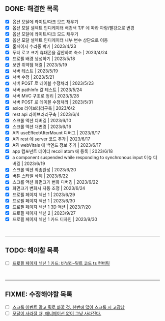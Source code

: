 ## DONE: 해결한 목록

- [x] 옵션 모달에 라이트/다크 모드 채우기
- [x] 옵션 모달 셀렉트 인디케이터 배경색 T/F 에 따라 파랑/빨강으로 변경
- [x] 옵션 모달에 라이트/다크 모드 채우기
- [x] 옵션 모달 셀렉트 인디케이터 내부 변수 상단으로 이동
- [x] 홈페이지 수리중 박기 | 2023/4/23
- [x] 푸터 로고 크기 휴대폰을 감안하여 축소 | 2023/4/24
- [x] 프로필 배경 생성하기 | 2023/5/18
- [x] 보안 취약점 해결 | 2023/5/19
- [x] 서버 테스트 | 2023/5/19
- [x] 서버 수정 | 2023/5/21
- [x] 서버 POST 로 테이블 수정처리 | 2023/5/23
- [x] 서버 pathInfo 값 테스트 | 2023/5/24
- [x] 서버 MVC 구조로 정리 | 2023/5/28
- [x] 서버 POST 로 테이블 수정처리 | 2023/5/31
- [x] axios 라이브러리구축 | 2023/6/2
- [x] rest api 라이브러리구축 | 2023/6/4
- [x] 스크롤 액션 디버깅 | 2023/6/10
- [x] 스크롤 액션 대변경 | 2023/6/16
- [x] API useEffectAfterMount 디버그 | 2023/6/17
- [x] API rest 에 server 코드 추가 | 2023/6/17
- [x] API webVitals 에 백엔드 정보 추가 | 2023/6/17
- [x] app 컴포넌트 데이터 recoil atom 에 등록 | 2023/6/18
- [x] a component suspended while responding to synchronous input 이슈 디버깅 | 2023/6/19
- [x] 스크롤 액션 최종완성 | 2023/6/20
- [x] 버튼 스타일 삭제 | 2023/6/22
- [x] 스크롤 액션 화면크기 변화 디버깅 | 2023/6/22
- [x] 화면크기 변화시 자동 조정 | 2023/6/24
- [x] 프로필 페이지 섹션 1 | 2023/6/29
- [x] 프로필 페이지 섹션 1 | 2023/6/30
- [x] 프로필 페이지 섹션 1 3D 액션 | 2023/7/20
- [x] 프로필 페이지 섹션 2 | 2023/9/27
- [x] 프로필 페이지 섹션 1 카드 디자인 | 2023/9/30

<br />

---

## TODO: 해야할 목록

- [ ] [프로필 페이지 섹션 1 카드: 바닐라-틸트 코드 ts 컨버팅](front-end\src\api\vanilla-tilt\index.ts)

<br />

---

## FIXME: 수정해야할 목록

- [ ] [스크롤 이벤트 말고 휠로 바꿀 것. 한번에 많이 스크롤 시 고장남](front-end\src\components\ProfilePage\index.tsx)
- [ ] [모달이 사라질 때, 애니메이션 없이 그냥 사라진다.](front-end\src\components\Sidebar\components\SidebarOption\components\SidebarOptionModal\style.tsx)
